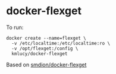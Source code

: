 # docker-flexget

To run:
```
docker create --name=flexget \
  -v /etc/localtime:/etc/localtime:ro \
  -v /opt/flexget:/config \
  kmlucy/docker-flexget
```
Based on [smdion/docker-flexget](https://github.com/smdion/docker-containers/tree/master/flexget)
